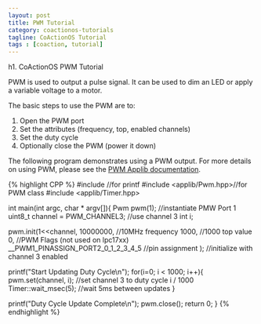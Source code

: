 ```yaml
---
layout: post
title: PWM Tutorial
category: coactionos-tutorials
tagline: CoActionOS Tutorial
tags : [coaction, tutorial]
---
```

h1. CoActionOS PWM Tutorial

PWM is used to output a pulse signal. It can be used to dim an LED or 
apply a variable voltage to a motor.

The basic steps to use the PWM are to:

1. Open the PWM port
1. Set the attributes (frequency, top, enabled channels)
1. Set the duty cycle
1. Optionally close the PWM (power it down)

The following program demonstrates using a PWM output. For more details on 
using PWM, please see the [PWM Applib documentation](/redmine/projects/coactionos-applib/embedded/class_pwm.html).

{% highlight CPP %}
#include <cstdio> //for printf
#include <applib/Pwm.hpp>//for PWM class
#include <applib/Timer.hpp>
 
int main(int argc, char * argv[]){
  Pwm pwm(1); //instantiate PMW Port 1
  uint8_t channel = PWM_CHANNEL3; //use channel 3
  int i;
 
  pwm.init(1<<channel,
      10000000, //10MHz frequency
      1000, //1000 top value
      0, //PWM Flags (not used on lpc17xx)
      __PWM1_PINASSIGN_PORT2_0_1_2_3_4_5 //pin assignment
  );  //initialize with channel 3 enabled
 
  printf("Start Updating Duty Cycle\n");
  for(i=0; i < 1000; i++){
    pwm.set(channel, i); //set channel 3 to duty cycle i / 1000
    Timer::wait_msec(5); //wait 5ms between updates
  }
 
  printf("Duty Cycle Update Complete\n");
  pwm.close();
  return 0;
}
{% endhighlight %}
 